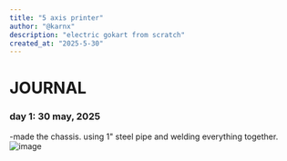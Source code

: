 ```yaml
---
title: "5 axis printer"
author: "@karnx"
description: "electric gokart from scratch"
created_at: "2025-5-30"
---
```


#  JOURNAL
### day 1: 30 may, 2025
-made the chassis. using 1" steel pipe and welding everything together.
![image](https://github.com/user-attachments/assets/3de01fb1-e3fc-4c86-8962-4fa5a68be1ab)

